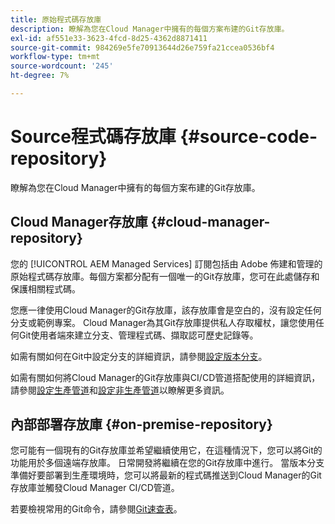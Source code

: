 ```yaml
---
title: 原始程式碼存放庫
description: 瞭解為您在Cloud Manager中擁有的每個方案布建的Git存放庫。
exl-id: af551e33-3623-4fcd-8d25-4362d8871411
source-git-commit: 984269e5fe70913644d26e759fa21ccea0536bf4
workflow-type: tm+mt
source-wordcount: '245'
ht-degree: 7%

---
```



# Source程式碼存放庫 {#source-code-repository}

瞭解為您在Cloud Manager中擁有的每個方案布建的Git存放庫。

## Cloud Manager存放庫 {#cloud-manager-repository}

您的 [!UICONTROL AEM Managed Services] 訂閱包括由 Adobe 佈建和管理的原始程式碼存放庫。每個方案都分配有一個唯一的Git存放庫，您可在此處儲存和保護相關程式碼。

您應一律使用Cloud Manager的Git存放庫，該存放庫會是空白的，沒有設定任何分支或範例專案。 Cloud Manager為其Git存放庫提供私人存取權杖，讓您使用任何Git使用者端來建立分支、管理程式碼、擷取認可歷史記錄等。

如需有關如何在Git中設定分支的詳細資訊，請參閱[設定版本分支](/help/getting-started/configuring-branches.md)。

如需有關如何將Cloud Manager的Git存放庫與CI/CD管道搭配使用的詳細資訊，請參閱[設定生產管道](/help/using/production-pipelines.md)和[設定非生產管道](/help/using/non-production-pipelines.md)以瞭解更多資訊。

## 內部部署存放庫 {#on-premise-repository}

您可能有一個現有的Git存放庫並希望繼續使用它，在這種情況下，您可以將Git的功能用於多個遠端存放庫。 日常開發將繼續在您的Git存放庫中進行。 當版本分支準備好要部署到生產環境時，您可以將最新的程式碼推送到Cloud Manager的Git存放庫並觸發Cloud Manager CI/CD管道。

若要檢視常用的Git命令，請參閱[Git速查表](https://education.github.com/git-cheat-sheet-education.pdf)。
